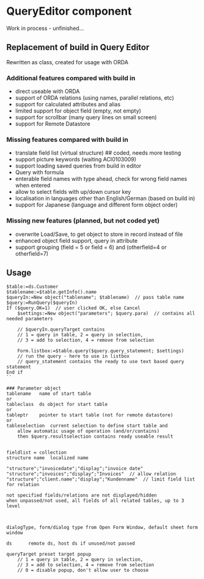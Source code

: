 # QueryEditor component

Work in process - unfinished...

## Replacement of build in Query Editor

Rewritten as class, created for usage with ORDA

### Additional features compared with build in

- direct useable with ORDA
- support of ORDA relations (using names, parallel relations, etc)
- support for calculated attributes and alias
- limited support for object field (empty, not empty)
- support for scrollbar (many query lines on small screen)
- support for Remote Datastore

### Missing features compared with build in

- translate field list (virtual structure)  ## coded, needs more testing
- support picture keywords (waiting ACI0103009)
- support loading saved queries from build in editor
- Query with formula
- enterable field names with type ahead, check for wrong field names when entered
- allow to select fields with up/down cursor key
- localisation in languages other than English/German (based on build in)
- support for Japanese (language and different form object order)


### Missing new features (planned, but not coded yet)
- overwrite Load/Save, to get object to store in record instead of file
- enhanced object field support, query in attribute
- support grouping (field = 5 or field = 6) and (otherfield=4 or otherfield=7)


## Usage
```
$table:=ds.Customer
$tablename:=$table.getInfo().name
$queryIn:=New object("tablename"; $tablename)  // pass table name
$query:=RunQuery($queryIn)
If ($query.OK=1)  // user clicked OK, else Cancel
	$settings:=New object("parameters"; $query.para)  // contains all needed parameters
	
	// $queryIn.queryTarget contains
	// 1 = query in table, 2 = query in selection, 
	// 3 = add to selection, 4 = remove from selection
	
	Form.listbox:=$table.query($query.query_statement; $settings)
	// run the query - here to use in listbox
	// query_statement contains the ready to use text based query statement
End if 
``

### Parameter object
tablename	name of start table
or
tableclass  ds object for start table
or
tableptr    pointer to start table (not for remote datastore)
or
tableselection	current selection to define start table and 
	allow automatic usage of operation (and/or/contains)
	then $query.resultselection contains ready useable result


fieldlist = collection
structure name	localized name 

"structure";"invoicedate";"display";"invoice date"
"structure";"invoices";"display";"Invoices"  // allow relation   
"structure";"client.name";"display";"Kundenname"  // limit field list for relation 

not specified fields/relations are not displayed/hidden
when unpassed/not used, all fields of all related tables, up to 3 level



dialogType, form/dialog type from Open Form Window, default sheet form window

ds		remote ds, host ds if unused/not passed

queryTarget preset target popup
	// 1 = query in table, 2 = query in selection, 
	// 3 = add to selection, 4 = remove from selection
	// 0 = disable popup, don't allow user to choose
	
